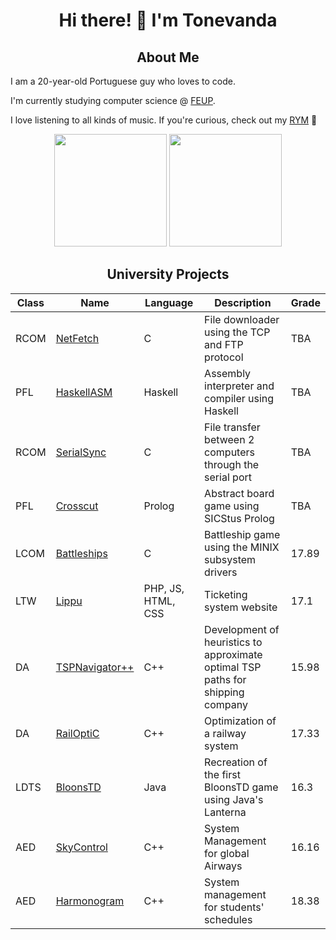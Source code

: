 <div align="center">

# Hi there! 👋 I'm Tonevanda

## About Me

</div>

I am a 20-year-old Portuguese guy who loves to code.

I'm currently studying computer science @ [FEUP](https://github.com/FEUP).

I love listening to all kinds of music. If you're curious, check out my [RYM](https://rateyourmusic.com/~Tonevanda) :guitar:

<div align="center">
  <img height=180em src="https://github-readme-stats.vercel.app/api/top-langs/?username=tonevanda&layout=compact">
  <img height=180em src="https://github-readme-stats.vercel.app/api?username=tonevanda&show_icons=true&hide_border=true">
</div>

<div align="center">
  
## University Projects

| Class  | Name                                                      | Language  | Description                                              | Grade |
|--------|-----------------------------------------------------------|-----------|----------------------------------------------------------|-------|
| RCOM   | [NetFetch](https://github.com/Tonevanda/RCOM/tree/main/proj2)   | C         | File downloader using the TCP and FTP protocol           | TBA   |
| PFL    | [HaskellASM](https://github.com/Tonevanda/PFL-Haskell)    | Haskell   | Assembly interpreter and compiler using Haskell          | TBA   |
| RCOM   | [SerialSync](https://github.com/Tonevanda/RCOM/tree/main/proj1) | C         | File transfer between 2 computers through the serial port | TBA   |
| PFL    | [Crosscut](https://github.com/Tonevanda/PFL-Crosscut)      | Prolog    | Abstract board game using SICStus Prolog                 | TBA   |
| LCOM   | [Battleships](https://github.com/Tonevanda/LCOM/tree/main/proj) | C       | Battleship game using the MINIX subsystem drivers         | 17.89 |
| LTW    | [Lippu](https://github.com/Tonevanda/Lippu)              | PHP, JS, HTML, CSS | Ticketing system website                           | 17.1  |
| DA     | [TSPNavigator++](https://github.com/Tonevanda/DA-Shipping) | C++       | Development of heuristics to approximate optimal TSP paths for shipping company | 15.98 |
| DA     | [RailOptiC](https://github.com/Tonevanda/DA-Railway)      | C++       | Optimization of a railway system                          | 17.33 |
| LDTS   | [BloonsTD](https://github.com/Tonevanda/BloonsTD)         | Java      | Recreation of the first BloonsTD game using Java's Lanterna| 16.3  |
| AED    | [SkyControl](https://github.com/Tonevanda/AED-Airline)    | C++       | System Management for global Airways                      | 16.16 |
| AED    | [Harmonogram](https://github.com/Tonevanda/AED-Schedules) | C++       | System management for students' schedules                 | 18.38 |

</div>
